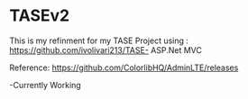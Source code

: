 # TASEv2
This is my refinment for my TASE Project using : https://github.com/ivolivari213/TASE- ASP.Net MVC 

Reference: https://github.com/ColorlibHQ/AdminLTE/releases



-Currently Working
